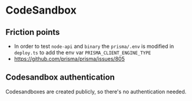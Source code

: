 # CodeSandbox

## Friction points

- In order to test `node-api` and `binary` the `prisma/.env` is modified in `deploy.ts` to add the env var `PRISMA_CLIENT_ENGINE_TYPE`
- https://github.com/prisma/prisma/issues/805

## Codesandbox authentication

Codesandboxes are created publicly, so there's no authentication needed.
